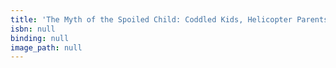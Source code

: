 ```yaml
---
title: 'The Myth of the Spoiled Child: Coddled Kids, Helicopter Parents, and Other Phony Crises'
isbn: null
binding: null
image_path: null
---
```


